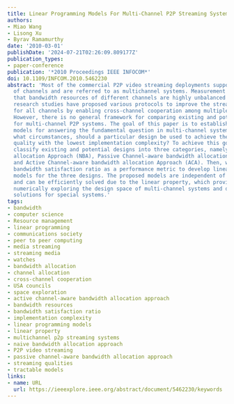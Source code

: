 ```yaml
---
title: Linear Programming Models For Multi-Channel P2P Streaming Systems
authors:
- Miao Wang
- Lisong Xu
- Byrav Ramamurthy
date: '2010-03-01'
publishDate: '2024-07-21T02:26:09.809177Z'
publication_types:
- paper-conference
publication: '*2010 Proceedings IEEE INFOCOM*'
doi: 10.1109/INFCOM.2010.5462230
abstract: 'Most of the commercial P2P video streaming deployments support hundreds
  of channels and are referred to as multichannel systems. Measurement studies show
  that bandwidth resources of different channels are highly unbalanced and thus recent
  research studies have proposed various protocols to improve the streaming qualities
  for all channels by enabling cross-channel cooperation among multiple channels.
  However, there is no general framework for comparing existing and potential designs
  for multi-channel P2P systems. The goal of this paper is to establish tractable
  models for answering the fundamental question in multi-channel system designs: Under
  what circumstances, should a particular design be used to achieve the desired streaming
  quality with the lowest implementation complexity? To achieve this goal, we first
  classify existing and potential designs into three categories, namely Naive Bandwidth
  allocation Approach (NBA), Passive Channel-aware bandwidth allocation Approach (PCA)
  and Active Channel-aware bandwidth allocation Approach (ACA). Then, we define the
  bandwidth satisfaction ratio as a performance metric to develop linear programming
  models for the three designs. The proposed models are independent of implementations
  and can be efficiently solved due to the linear property, which provides a way of
  numerically exploring the design space of multi-channel systems and developing closed-form
  solutions for special systems.'
tags:
- bandwidth
- computer science
- Resource management
- linear programming
- communications society
- peer to peer computing
- media streaming
- streaming media
- watches
- bandwidth allocation
- channel allocation
- cross-channel cooperation
- USA councils
- space exploration
- active channel-aware bandwidth allocation approach
- bandwidth resources
- bandwidth satisfaction ratio
- implementation complexity
- linear programming models
- linear property
- multichannel p2p streaming systems
- naive bandwidth allocation approach
- P2P video streaming
- passive channel-aware bandwidth allocation approach
- streaming qualities
- tractable models
links:
- name: URL
  url: https://ieeexplore.ieee.org/abstract/document/5462230/keywords
---
```

